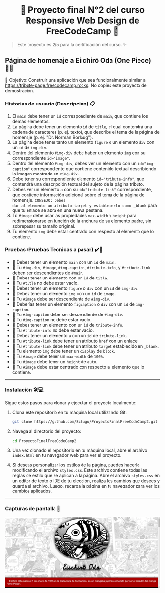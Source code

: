 <h1 align='center'>🌟 Proyecto final N°2 del curso Responsive Web Design de FreeCodeCamp 🌟</h1>

> Este proyecto es 2/5 para la certificación del curso. ✨

## Página de homenaje a Eiichirō Oda (One Piece) 🏴‍☠️
🎯 Objetivo: Construir una aplicación que sea funcionalmente similar a https://tribute-page.freecodecamp.rocks. No copies este proyecto de demostración.

### Historias de usuario (Descripción) 📋 
1. El <code>main</code> debe tener un <code>id</code> correspondiente de <code>main</code>, que contiene los demás elementos.
2. La página debe tener un elemento <code>id</code> de <code>title</code>, el cual contendrá una cadena de caracteres (p. ej. texto), que describe el tema de la página de homenaje (p. ej. "Dr. Norman Borlaug").
3. La página debe tener tanto un elemento <code>figure</code> o un elemento <code>div</code> con un <code>id</code> de <code>img-div</code>.
4. Dentro del elemento <code>#img-div</code> debe haber un elemento <code>img</code> con su correspondiente <code>id="image"</code>.
5. Dentro del elemento <code>#img-div</code>, debes ver un elemento con un <code>id="img-caption"</code> correspondiente que contiene contenido textual describiendo la imagen mostrada en <code>#img-div</code>.
6. Debe tener su correspondiente elemento <code>id="tribute-info"</code>, que contendrá una descripción textual del sujeto de la página tributo.
7. Debes ver un elemento <code>a</code> con su <code>id="tribute-link"</code> correspondiente, que contiene información adicional sobre el tema de la página de homenaje. <code>CONSEJO: Debes dar al elemento un atributo target y establecerlo como _blank</code> para que tu enlace se abra en una nueva pestaña.
8. Tú <code>#image</code> debe usar las propiedades <code>max-width</code> y <code>height</code> para redimensionarse en función de la anchura de su elemento padre, sin sobrepasar su tamaño original.
9. Tu elemento <code>img</code> debe estar centrado con respecto al elemento que lo contiene.

### Pruebas (Pruebas Técnicas a pasar) ✔️🔬 
- 🧪 Debes tener un elemento <code>main</code> con un <code>id</code> de <code>main</code>.
- 🧪 Tu <code>#img-div</code>, <code>#image</code>, <code>#img-caption</code>, <code>#tribute-info</code>, y <code>#tribute-link</code> deben ser descendientes de <code>#main</code>.
- 🧪 Debes tener un elemento con un <code>id</code> de <code>title</code>.
- 🧪 Tu <code>#title</code> no debe estar vacío.
- 🧪 Debes tener un elemento <code>figure</code> o <code>div</code> con un <code>id</code> de <code>img-div</code>.
- 🧪 Debes tener un elemento <code>img</code> con un <code>id</code> de <code>image</code>.
- 🧪 Tu <code>#image</code> debe ser descendiente de <code>#img-div</code>.
- 🧪 Deberías tener un elemento <code>figcaption</code> o <code>div</code> con un <code>id</code> de <code>img-caption</code>.
- 🧪 Tu <code>#img-caption</code> debe ser descendiente de <code>#img-div</code>.
- 🧪 Tu <code>#img-caption</code> no debe estar vacío.
- 🧪 Debes tener un elemento con un <code>id</code> de <code>tribute-info</code>.
- 🧪 Tu <code>#tribute-info</code> no debe estar vacío.
- 🧪 Debes tener un elemento <code>a</code> con un <code>id</code> de <code>tribute-link</code>.
- 🧪 Tu <code>#tribute-link</code> debe tener un atributo <code>href</code> con un enlace.
- 🧪 Tu <code>#tribute-link</code> debe tener un atributo <code>target</code> establecido en <code>_blank</code>.
- 🧪 Tu elemento <code>img</code> debe tener un <code>display</code> de <code>block</code>.
- 🧪 Tu <code>#image</code> debe tener un <code>max-width</code> de <code>100%</code>.
- 🧪 Tu <code>#image</code> debe tener un <code>height</code> de <code>auto</code>.
- 🧪 Tu <code>#image</code> debe estar centrado con respecto al elemento que lo contiene.
  
------------

### Instalación 🛠️💻

Sigue estos pasos para clonar y ejecutar el proyecto localmente:

1. Clona este repositorio en tu máquina local utilizando Git:

    ```bash
    git clone https://github.com/Schugu/ProyectoFinalFreeCodeCamp2.git
    ```

2. Navega al directorio del proyecto:

    ```bash
    cd ProyectoFinalFreeCodeCamp2
    ```

3. Una vez clonado el repositorio en tu máquina local, abre el archivo `index.html` en tu navegador web para ver el proyecto.

4. Si deseas personalizar los estilos de la página, puedes hacerlo modificando el archivo `styles.css`. Este archivo contiene todas las reglas de estilo que se aplican a la página. Abre el archivo `styles.css` en un editor de texto o IDE de tu elección, realiza los cambios que desees y guarda el archivo. Luego, recarga la página en tu navegador para ver los cambios aplicados.

------------

### Capturas de pantalla 📸
<img src='media/CapturaDePantalla1.png' alt='CapturaDePantalla1'>
